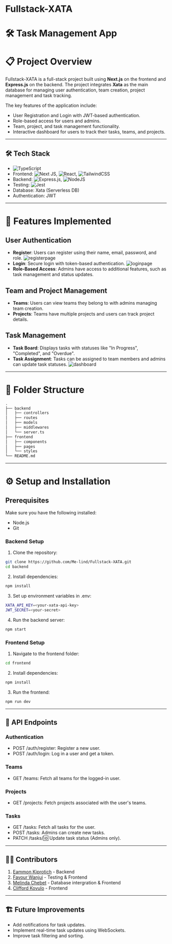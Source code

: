 # Fullstack-XATA
# 🛠 Task Management App

# 📋 Project Overview

Fullstack-XATA is a full-stack project built using **Next.js** on the frontend and **Express.js** on the backend. The project integrates **Xata** as the main database for managing user authentication, team creation, project management and task tracking.

The key features of the application include:

- User Registration and Login with JWT-based authentication.
- Role-based access for users and admins.
- Team, project, and task management functionality.
- Interactive dashboard for users to track their tasks, teams, and projects.

---

## 🛠️ Tech Stack
- ![TypeScript](https://img.shields.io/badge/typescript-%23007ACC.svg?style=for-the-badge&logo=typescript&logoColor=white)
- Frontend: ![Next JS](https://img.shields.io/badge/Next-black?style=for-the-badge&logo=next.js&logoColor=white), ![React](https://img.shields.io/badge/react-%2320232a.svg?style=for-the-badge&logo=react&logoColor=%2361DAFB), ![TailwindCSS](https://img.shields.io/badge/tailwindcss-%2338B2AC.svg?style=for-the-badge&logo=tailwind-css&logoColor=white)
- Backend: ![Express.js](https://img.shields.io/badge/express.js-%23404d59.svg?style=for-the-badge&logo=express&logoColor=%2361DAFB), ![NodeJS](https://img.shields.io/badge/node.js-6DA55F?style=for-the-badge&logo=node.js&logoColor=white)
- Testing: ![Jest](https://img.shields.io/badge/-jest-%23C21325?style=for-the-badge&logo=jest&logoColor=white)
- Database: Xata (Serverless DB)
- Authentication: JWT

---
# 🚀 Features Implemented

## User Authentication
- **Register**: Users can register using their name, email, password, and role.
  ![registerpage](https://github.com/user-attachments/assets/44ee142f-7c7a-40f2-a7f4-f605f2b45c6b)
- **Login**: Secure login with token-based authentication.
  ![loginpage](https://github.com/user-attachments/assets/f4e4c809-dd70-462d-b3e0-b1c5ceb3931f)
- **Role-Based Access**: Admins have access to additional features, such as task management and status updates.
## Team and Project Management
- **Teams**: Users can view teams they belong to with admins managing team creation.
- **Projects**: Teams have multiple projects and users can track project details.
## Task Management
- **Task Board**: Displays tasks with statuses like "In Progress", "Completed", and "Overdue".
- **Task Assignment**: Tasks can be assigned to team members and admins can update task statuses.
![dashboard](https://github.com/user-attachments/assets/32ad35c3-f36f-4312-989b-75da5dd6ae5f)

---
# 📂 Folder Structure
``` markdown
.
├── backend
│   ├── controllers
│   ├── routes
│   ├── models
│   ├── middlewares
│   └── server.ts
├── frontend
│   ├── components
│   ├── pages
│   └── styles
└── README.md
```
---
# ⚙️ Setup and Installation
## Prerequisites
Make sure you have the following installed:   
- Node.js
- Git
### Backend Setup
1. Clone the repository:
```bash
git clone https://github.com/Me-lind/Fullstack-XATA.git
cd backend
```
2. Install dependencies:   
```bash
npm install
```
3. Set up environment variables in .env:   
```bash
XATA_API_KEY=<your-xata-api-key>
JWT_SECRET=<your-secret>
```
4. Run the backend server:
```bash
npm start
```
### Frontend Setup
1. Navigate to the frontend folder:
```bash
cd frontend
```
2. Install dependencies:
```bash
npm install
```
3. Run the frontend:
```bash
npm run dev
```
---
## 📝 API Endpoints
### Authentication
- POST /auth/register: Register a new user.
- POST /auth/login: Log in a user and get a token.
### Teams
- GET /teams: Fetch all teams for the logged-in user.
### Projects
- GET /projects: Fetch projects associated with the user's teams.
### Tasks
- GET /tasks: Fetch all tasks for the user.
- POST /tasks: Admins can create new tasks.
- PATCH /tasks/:id: Update task status (Admins only).

---
## 👨‍💻 Contributors

1. [Eammon Kiprotich](https://github.com/craizytech) - Backend  
2. [Favour Wanjui](https://github.com/wanjuifavour) - Testing & Frontend  
3. [Melinda Chebet](https://github.com/Me-lind) - Database intergration & Frontend   
4. [Clifford Kovulo](https://github.com/CliffordKovulo) - Frontend

---
## 🏗️ Future Improvements
- Add notifications for task updates.
- Implement real-time task updates using WebSockets.
- Improve task filtering and sorting.
